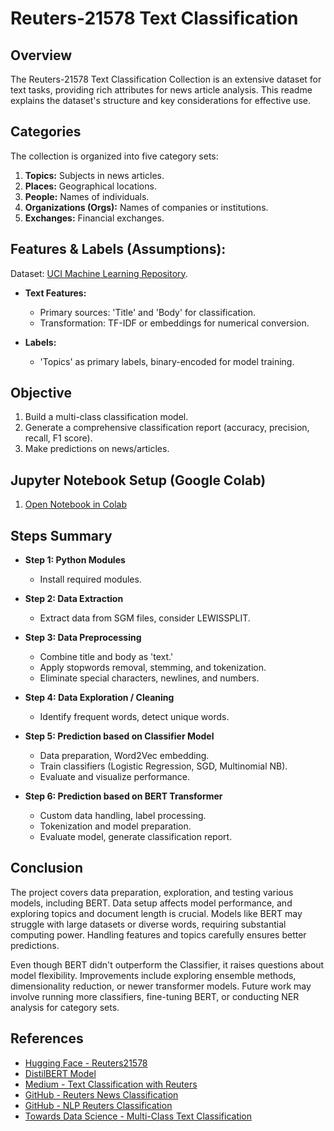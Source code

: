 # Reuters-21578 Text Classification

## Overview
The Reuters-21578 Text Classification Collection is an extensive dataset for text tasks, providing rich attributes for news article analysis. This readme explains the dataset's structure and key considerations for effective use.

## Categories
The collection is organized into five category sets:
1. **Topics:** Subjects in news articles.
2. **Places:** Geographical locations.
3. **People:** Names of individuals.
4. **Organizations (Orgs):** Names of companies or institutions.
5. **Exchanges:** Financial exchanges.

## Features & Labels (Assumptions):

Dataset: [UCI Machine Learning Repository](https://archive.ics.uci.edu/dataset/137/reuters+21578+text+categorization+collection).

- **Text Features:**
  - Primary sources: 'Title' and 'Body' for classification.
  - Transformation: TF-IDF or embeddings for numerical conversion.

- **Labels:**
  - 'Topics' as primary labels, binary-encoded for model training.

## Objective

1. Build a multi-class classification model.
2. Generate a comprehensive classification report (accuracy, precision, recall, F1 score).
3. Make predictions on news/articles.

## Jupyter Notebook Setup (Google Colab)

1. [Open Notebook in Colab](https://colab.research.google.com/github/hjysam/text_classification/blob/main/reuters21578_Text_classification_model.ipynb)

## Steps Summary

- **Step 1: Python Modules**
  - Install required modules.

- **Step 2: Data Extraction**
  - Extract data from SGM files, consider LEWISSPLIT.

- **Step 3: Data Preprocessing**
  - Combine title and body as 'text.'
  - Apply stopwords removal, stemming, and tokenization.
  - Eliminate special characters, newlines, and numbers.

- **Step 4: Data Exploration / Cleaning**
  - Identify frequent words, detect unique words.

- **Step 5: Prediction based on Classifier Model**
  - Data preparation, Word2Vec embedding.
  - Train classifiers (Logistic Regression, SGD, Multinomial NB).
  - Evaluate and visualize performance.

- **Step 6: Prediction based on BERT Transformer**
  - Custom data handling, label processing.
  - Tokenization and model preparation.
  - Evaluate model, generate classification report.

## Conclusion

The project covers data preparation, exploration, and testing various models, including BERT. Data setup affects model performance, and exploring topics and document length is crucial. Models like BERT may struggle with large datasets or diverse words, requiring substantial computing power. Handling features and topics carefully ensures better predictions.

Even though BERT didn't outperform the Classifier, it raises questions about model flexibility. Improvements include exploring ensemble methods, dimensionality reduction, or newer transformer models. Future work may involve running more classifiers, fine-tuning BERT, or conducting NER analysis for category sets.

## References
- [Hugging Face - Reuters21578](https://huggingface.co/datasets/reuters21578)
- [DistilBERT Model](https://huggingface.co/lxyuan/distilbert-finetuned-reuters21578-multilabel)
- [Medium - Text Classification with Reuters](https://huda-kassoumeh.medium.com/text-classification-with-reuters-3a4fbdccc60c)
- [GitHub - Reuters News Classification](https://github.com/jared-neumann/Reuters-News-Classification/blob/main/Reuters-News-Classification.ipynb)
- [GitHub - NLP Reuters Classification](https://github.com/ersinaksar/NLP-based-Reuters-21578-Automated-News-Classification-with-Naive-Bayes/blob/main/Text%20Classification.ipynb)
- [Towards Data Science - Multi-Class Text Classification](https://towardsdatascience.com/multi-class-text-classification-with-scikit-learn-12f1e60e0a9f)